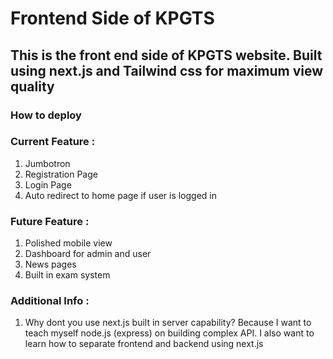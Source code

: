 # Frontend Side of KPGTS

## This is the front end side of KPGTS website. Built using next.js and Tailwind css for maximum view quality

### How to deploy

### Current Feature :
1. Jumbotron
2. Registration Page
3. Login Page
4. Auto redirect to home page if user is logged in

### Future Feature :
1. Polished mobile view
2. Dashboard for admin and user
3. News pages
4. Built in exam system

### Additional Info :
1. Why dont you use next.js built in server capability?
  Because I want to teach myself node.js (express) on building complex API. I also want to learn how to separate frontend and backend using next.js